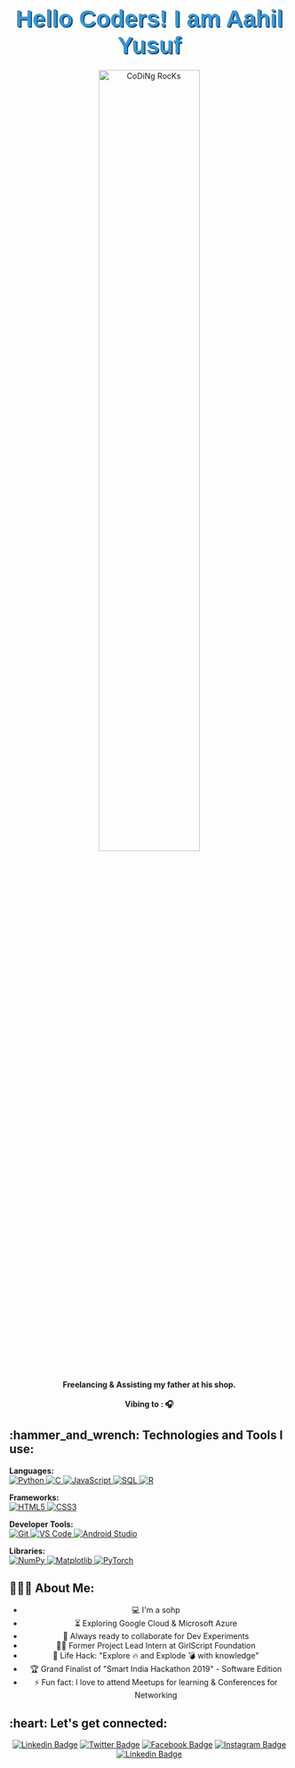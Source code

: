 <div align="center" width="50">

<h1 align="center" style="font-family: 'Arial', sans-serif; color: #3498db; text-shadow: 2px 2px #2c3e50; font-size: 3em; margin-bottom: 20px;">Hello Coders! I am Aahil Yusuf</h1>
<img src="https://github.com/SP-XD/SP-XD/blob/main/images/dev-working_rounded.gif?raw=true" href="https://github.com/sp-xd" alt="CoDiNg RocKs"  width="60%"/><br> 
  
<p><strong>Freelancing & Assisting my father at his shop.
<br><br> Vibing to : 🎧  </strong></p>

<h2 align="left">:hammer_and_wrench: Technologies and Tools I use:</h2>
<p align="left">
    <strong>Languages:</strong><br>
    <a href="https://www.python.org/" target="_blank"> 
        <img src="https://img.shields.io/badge/python-3776AB?style=for-the-badge&logo=python&logoColor=white" alt="Python" /> 
    </a>
    <a href="https://en.wikipedia.org/wiki/C_(programming_language)" target="_blank"> 
        <img src="https://img.shields.io/badge/C-FF5733?style=for-the-badge&logo=c&logoColor=white" alt="C" /> 
    </a>
    <a href="https://developer.mozilla.org/en-US/docs/Web/JavaScript" target="_blank"> 
        <img src="https://img.shields.io/badge/javascript-FFC107?style=for-the-badge&logo=javascript&logoColor=black" alt="JavaScript" /> 
    </a>
    <a href="https://www.postgresql.org/" target="_blank"> 
        <img src="https://img.shields.io/badge/sql-4CAF50?style=for-the-badge&logo=postgresql&logoColor=white" alt="SQL" /> 
    </a>
    <a href="https://www.r-project.org/" target="_blank"> 
        <img src="https://img.shields.io/badge/R-2196F3?style=for-the-badge&logo=r&logoColor=white" alt="R" /> 
    </a>
</p>

<p align="left">
    <strong>Frameworks:</strong><br>
    <a href="https://html.spec.whatwg.org/" target="_blank"> 
        <img src="https://img.shields.io/badge/html5-%23E34F26.svg?style=for-the-badge&logo=html5&logoColor=white" alt="HTML5" /> 
    </a>
    <a href="https://www.w3.org/Style/CSS/Overview.en.html" target="_blank"> 
        <img src="https://img.shields.io/badge/css3-%231572B6.svg?style=for-the-badge&logo=css3&logoColor=white" alt="CSS3" /> 
    </a>
</p>

<p align="left">
    <strong>Developer Tools:</strong><br>
    <a href="https://git-scm.com/" target="_blank"> 
        <img src="https://img.shields.io/badge/git-%23F05033.svg?style=for-the-badge&logo=git&logoColor=white" alt="Git" /> 
    </a>
    <a href="https://code.visualstudio.com/" target="_blank"> 
        <img src="https://img.shields.io/badge/Visual_Studio_Code-0078D4?style=for-the-badge&logo=visual-studio-code&logoColor=white" alt="VS Code" /> 
    </a>
    <a href="https://developer.android.com/studio" target="_blank"> 
        <img src="https://img.shields.io/badge/Android_Studio-3DDC84?style=for-the-badge&logo=android-studio&logoColor=white" alt="Android Studio" /> 
    </a>
</p>

<p align="left">
    <strong>Libraries:</strong><br>
    <a href="https://numpy.org/" target="_blank"> 
        <img src="https://img.shields.io/badge/numpy-%23013243.svg?style=for-the-badge&logo=numpy&logoColor=white" alt="NumPy" /> 
    </a>
    <a href="https://matplotlib.org/" target="_blank"> 
        <img src="https://img.shields.io/badge/Matplotlib-004C99?style=for-the-badge&logo=matplotlib&logoColor=white" alt="Matplotlib" /> 
    </a>
    <a href="https://pytorch.org/" target="_blank"> 
        <img src="https://img.shields.io/badge/PyTorch-EE4C2C?style=for-the-badge&logo=pytorch&logoColor=white" alt="PyTorch" /> 
    </a>
</p>



<h2 align="left">👨🏻‍💻 About Me:</h2>

- :computer: I'm a sohp
- :hourglass_flowing_sand: Exploring Google Cloud & Microsoft Azure
- :rocket: Always ready to collaborate for Dev Experiments
- :man_technologist: Former Project Lead Intern at GirlScript Foundation
- :dart: Life Hack: "Explore :fire: and Explode :bomb: with knowledge"
- :trophy: Grand Finalist of "Smart India Hackathon 2019" - Software Edition
- :zap: Fun fact: I love to attend Meetups for learning & Conferences for Networking<br>

<h2 align="left">:heart: Let's get connected:</h2>

[![Linkedin Badge](https://img.shields.io/badge/-sivramshastri-blue?style=flat-square&logo=Linkedin&logoColor=white&link=https://www.linkedin.com/in/imsivram1999/)](https://www.linkedin.com/in/sivramshastri) [![Twitter Badge](https://img.shields.io/badge/-@prince__shivaram-1ca0f1?style=flat-square&labelColor=1ca0f1&logo=twitter&logoColor=white&link=https://twitter.com/prince_shivaram)](https://twitter.com/prince_shivaram) [![Facebook Badge](https://img.shields.io/badge/-@prince__shivaram-3b5998?style=flat-square&labelColor=3b5998&logo=facebook&logoColor=white&link=https://www.facebook.com/jonnalagadda.shivaram)](https://www.facebook.com/jonnalagadda.shivaram) [![Instagram Badge](https://img.shields.io/badge/-@prince__shivaram-D7008A?style=flat-square&labelColor=D7008A&logo=Instagram&logoColor=white&link=https://www.instagram.com/itz.me____p.r.i.n.c.e_____/)](https://www.instagram.com/itz.me____p.r.i.n.c.e_____/)
[![Linkedin Badge](https://img.shields.io/badge/-Sivram.tech-blueviolet?style=flat-square&logo=appveyor&logoColor=white&link=https://sivram.tech/)](https://sivram.tech/)

